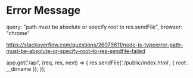 # Error Message

query: "path must be absolute or specify root to res.sendFile",
browser: "chrome"

https://stackoverflow.com/questions/26079611/node-js-typeerror-path-must-be-absolute-or-specify-root-to-res-sendfile-failed


app.get('/api', (req, res, next) => {
    res.sendFile('./public/index.html', { root: __dirname });
});